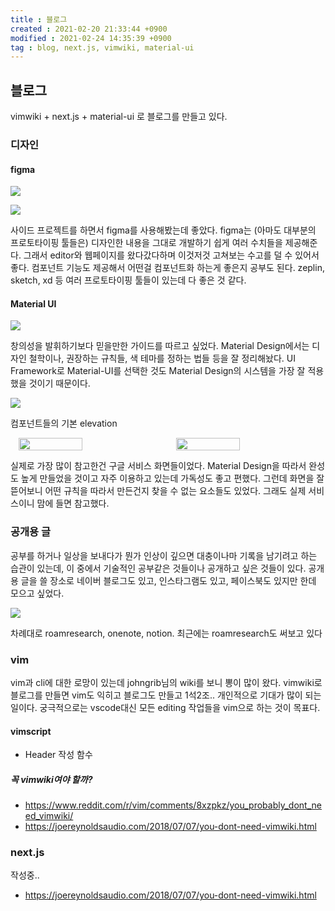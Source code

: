 ```yaml
---
title : 블로그
created : 2021-02-20 21:33:44 +0900
modified : 2021-02-24 14:35:39 +0900
tag : blog, next.js, vimwiki, material-ui
---
```

## 블로그

  vimwiki + next.js + material-ui 로 블로그를 만들고 있다.
  
### 디자인   

#### figma

![](https://user-images.githubusercontent.com/6429885/108632608-36a9d580-74b3-11eb-9c2d-28d1da7f2c18.png)

![](https://user-images.githubusercontent.com/6429885/108632607-36113f00-74b3-11eb-91c2-bfb50fe13121.png)

  사이드 프로젝트를 하면서 figma를 사용해봤는데 좋았다. figma는 (아마도 대부분의 프로토타이핑 툴들은) 디자인한 내용을 그대로 개발하기 쉽게 여러 수치들을 제공해준다. 그래서 editor와 웹페이지를 왔다갔다하며 이것저것 고쳐보는 수고를 덜 수 있어서 좋다. 컴포넌트 기능도 제공해서 어떤걸 컴포넌트화 하는게 좋은지 공부도 된다. zeplin, sketch, xd 등 여러 프로토타이핑 툴들이 있는데 다 좋은 것 같다.

#### Material UI

![](https://user-images.githubusercontent.com/6429885/108633303-ed5b8500-74b6-11eb-8c91-d7037d1708a1.png)

  창의성을 발휘하기보다 믿을만한 가이드를 따르고 싶었다. Material Design에서는 디자인 철학이나, 권장하는 규칙들, 색 테마를 정하는 법들 등을 잘 정리해놨다. UI Framework로 Material-UI를 선택한 것도 Material Design의 시스템을 가장 잘 적용했을 것이기 때문이다.

![](https://user-images.githubusercontent.com/6429885/108663465-fa5a9180-7513-11eb-8f66-573b65b4e57f.png)
<p class="caption">컴포넌트들의 기본 elevation</p>

<p style="display: flex; justify-content: space-around; ">
<img width="45%" src="https://user-images.githubusercontent.com/6429885/108623666-82448b00-7483-11eb-9f70-48ab1e78a460.png" />
<img width="45%" src="https://user-images.githubusercontent.com/6429885/108623694-aef8a280-7483-11eb-9ca1-0f3c20f330da.png" />
</p>

  실제로 가장 많이 참고한건 구글 서비스 화면들이었다. Material Design을 따라서 완성도 높게 만들었을 것이고 자주 이용하고 있는데 가독성도 좋고 편했다. 그런데 화면을 잘 뜯어보니 어떤 규칙을 따라서 만든건지 찾을 수 없는 요소들도 있었다. 그래도 실제 서비스이니 맘에 들면 참고했다. 

### 공개용 글
  
 공부를 하거나 일상을 보내다가 뭔가 인상이 깊으면 대충이나마 기록을 남기려고 하는 습관이 있는데, 이 중에서 기술적인 공부같은 것들이나 공개하고 싶은 것들이 있다. 공개용 글을 쓸 장소로 네이버 블로그도 있고, 인스타그램도 있고, 페이스북도 있지만 한데 모으고 싶었다. 
  
![](https://user-images.githubusercontent.com/6429885/108596375-f7eb2100-73c7-11eb-9245-d2cecc00511d.png)
  
<figcaption>차례대로 roamresearch, onenote, notion. 최근에는 roamresearch도 써보고 있다</figcaption> 

### vim
  
 vim과 cli에 대한 로망이 있는데 johngrib님의 wiki를 보니 뽕이 많이 왔다. vimwiki로 블로그를 만들면 vim도 익히고 블로그도 만들고 1석2조.. 개인적으로 기대가 많이 되는 일이다. 궁극적으로는 vscode대신 모든 editing 작업들을 vim으로 하는 것이 목표다.

#### vimscript

-  Header 작성 함수

##### 꼭 vimwiki여야 할까?

-   https://www.reddit.com/r/vim/comments/8xzpkz/you_probably_dont_need_vimwiki/
-   https://joereynoldsaudio.com/2018/07/07/you-dont-need-vimwiki.html

### next.js
  

작성중..

-   https://joereynoldsaudio.com/2018/07/07/you-dont-need-vimwiki.html
